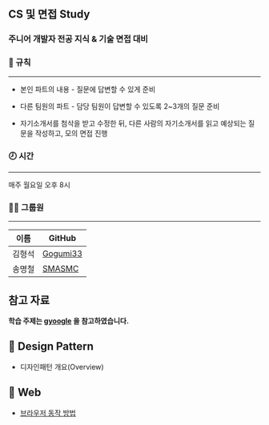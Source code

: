 ## CS 및 면접 Study

### 주니어 개발자 전공 지식 & 기술 면접 대비
  
### 📙 규칙
---
- 본인 파트의 내용 - 질문에 답변할 수 있게 준비  
- 다른 팀원의 파트 - 담당 팀원이 답변할 수 있도록 2~3개의 질문 준비  
  
- 자기소개서를 첨삭을 받고 수정한 뒤, 다른 사람의 자기소개서를 읽고 예상되는 질문을 작성하고, 모의 면접 진행

### 🕗 시간
---
매주 월요일 오후 8시

### 👨‍💻 그룹원
---

|이름|GitHub|
|---|---|
|김형석|[Gogumi33](https://github.com/Gogumi33)|
|송명철|[SMASMC](https://github.com/SMASMC)|

## 참고 자료
<b>학습 주제는 [gyoogle](https://github.com/gyoogle/tech-interview-for-developer?tab=readme-ov-file#-web) 을 참고하였습니다.</b>


## 📌 Design Pattern
- 디자인패턴 개요(Overview)

## 📌 Web
- [브라우저 동작 방법](https://github.com/SMASMC/CS_And_Interview/blob/main/Web/%EB%B8%8C%EB%9D%BC%EC%9A%B0%EC%A0%80%20%EB%8F%99%EC%9E%91%20%EB%B0%A9%EB%B2%95.md/)

